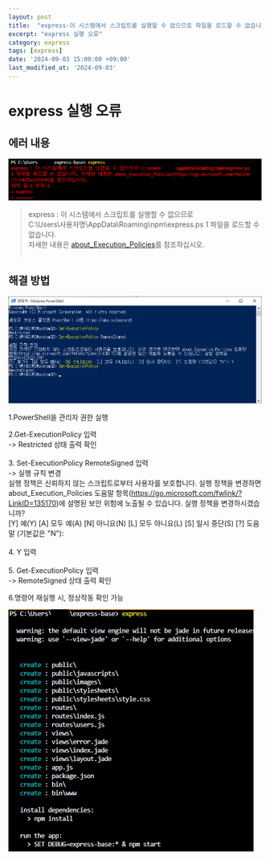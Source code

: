 ```yaml
---
layout: post
title:  "express-이 시스템에서 스크립트를 실행할 수 없으므로 파일을 로드할 수 없습니다"
excerpt: "express 실행 오류"
category: express
tags: [express]
date: '2024-09-03 15:00:00 +09:00'
last_modified_at: '2024-09-03'
---
```


# express 실행 오류

## 에러 내용

![alt text](img/image-01.png)<br>

> express : 이 시스템에서 스크립트를 실행할 수 없으므로<br>
> C:\Users\사용자명\AppData\Roaming\npm\express.ps 1 파일을 로드할 수 없습니다. <br>
> 자세한 내용은 [about_Execution_Policies](https://go.microsoft.com/fwlink/?LinkID=135170)를 참조하십시오.<br><br/>

## 해결 방법

![alt text](img/image.png)<br>

1.PowerShell을 관리자 권한 실행<br>

2.Get-ExecutionPolicy 입력<br>
-> Restricted 상태 출력 확인<br>
<br>
3. Set-ExecutionPolicy RemoteSigned 입력<br>
-> 실행 규칙 변경<br>
실행 정책은 신뢰하지 않는 스크립트로부터 사용자를 보호합니다. 실행 정책을 변경하면 about_Execution_Policies 도움말
항목(https://go.microsoft.com/fwlink/?LinkID=135170)에 설명된 보안 위험에 노출될 수 있습니다. 실행 정책을 변경하시겠습니까?<br>
[Y] 예(Y) [A] 모두 예(A) [N] 아니요(N) [L] 모두 아니요(L) [S] 일시 중단(S) [?] 도움말 (기본값은 "N"):<br>
<br>
4. Y 입력<br>
<br>
5. Get-ExecutionPolicy 입력<br>
-> RemoteSigned 상태 출력 확인<br>

6.명령어 재실행 시, 정상작동 확인 가능<br>

![alt text](img/image-02.png)<br><br/>

